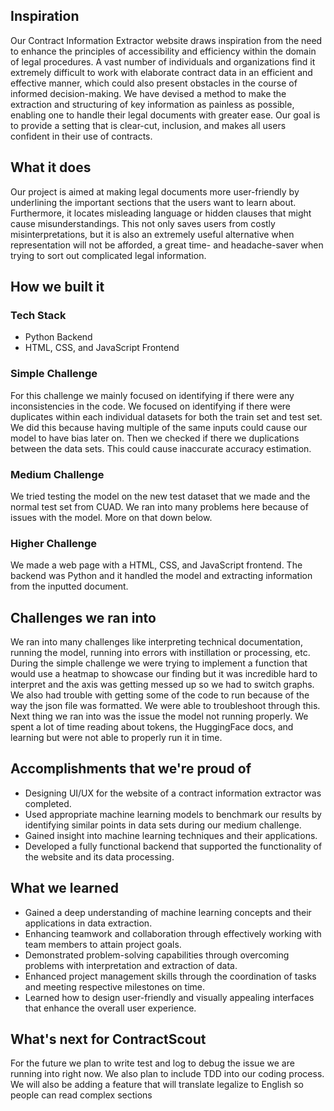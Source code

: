 ## Inspiration
Our Contract Information Extractor website draws inspiration from the need to enhance the principles of accessibility and efficiency within the domain of legal procedures. A vast number of individuals and organizations find it extremely difficult to work with elaborate contract data in an efficient and effective manner, which could also present obstacles in the course of informed decision-making. We have devised a method to make the extraction and structuring of key information as painless as possible, enabling one to handle their legal documents with greater ease. Our goal is to provide a setting that is clear-cut, inclusion, and makes all users confident in their use of contracts.

## What it does
Our project is aimed at making legal documents more user-friendly by underlining the important sections that the users want to learn about. Furthermore, it locates misleading language or hidden clauses that might cause misunderstandings. This not only saves users from costly misinterpretations, but it is also an extremely useful alternative when representation will not be afforded, a great time- and headache-saver when trying to sort out complicated legal information.

## How we built it
### Tech Stack
- Python Backend
- HTML, CSS, and JavaScript Frontend

### Simple Challenge
For this challenge we mainly focused on identifying if there were any inconsistencies in the code. We focused on identifying if there were duplicates within each individual datasets for both the train set and test set. We did this because having multiple of the same inputs could cause our model to have bias later on. Then we checked if there we duplications between the data sets. This could cause inaccurate accuracy estimation. 

### Medium Challenge
We tried testing the model on the new test dataset that we made and the normal test set from CUAD. We ran into many problems here because of issues with the model. More on that down below.

### Higher Challenge
We made a web page with a HTML, CSS, and JavaScript frontend. The backend was Python and it handled the model and extracting information from the inputted document.

## Challenges we ran into
We ran into many challenges like interpreting technical documentation, running the model, running into errors with instillation or processing, etc. During the simple challenge we were trying to implement a function that would use a heatmap to showcase our finding but it was incredible hard to interpret and the axis was getting messed up so we had to switch graphs. We also had trouble with getting some of the code to run because of the way the json file was formatted. We were able to troubleshoot through this. Next thing we ran into was the issue the model not running properly. We spent a lot of time reading about tokens, the HuggingFace docs, and learning but were not able to properly run it in time.

## Accomplishments that we're proud of
- Designing UI/UX for the website of a contract information extractor was completed.
- Used appropriate machine learning models to benchmark our results by identifying similar points in data sets during our medium challenge.
- Gained insight into machine learning techniques and their applications.
- Developed a fully functional backend that supported the functionality of the website and its data processing.

## What we learned
- Gained a deep understanding of machine learning concepts and their applications in data extraction.
- Enhancing teamwork and collaboration through effectively working with team members to attain project goals.
- Demonstrated problem-solving capabilities through overcoming problems with interpretation and extraction of data.
- Enhanced project management skills through the coordination of tasks and meeting respective milestones on time.
- Learned how to design user-friendly and visually appealing interfaces that enhance the overall user experience.

## What's next for ContractScout
For the future we plan to write test and log to debug the issue we are running into right now. We also plan to include TDD into our coding process. We will also be adding a feature that will translate legalize to English so people can read complex sections